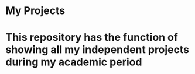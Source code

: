# My Projects
# This repository has the function of showing all my independent projects during my academic period

